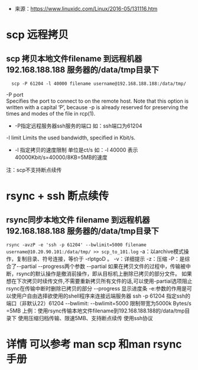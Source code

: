  * 来源：https://www.linuxidc.com/Linux/2016-05/131116.htm
# scp 远程拷贝
## scp 拷贝本地文件filename  到远程机器 192.168.188.188 服务器的/data/tmp目录下 
```   scp -P 61204 -l 40000 filename username@192.168.188.188:/data/tmp/  ```

 -P port   
             Specifies the port to connect to on the remote host.  Note that this option is written with a capital ‘P’, because -p is already reserved
             for preserving the times and modes of the file in rcp(1).
  * -P指定远程服务器ssh服务的端口  如：ssh端口为61204

 -l limit
             Limits the used bandwidth, specified in Kbit/s.
  * -l 指定拷贝的速度限制 单位是ct/s   如：-l 40000 表示40000Kbit/s=40000/8KB=5MB的速度

注：scp不支持断点续传

# rsync + ssh 断点续传
## rsync同步本地文件 filename  到远程机器 192.168.188.188 服务器的/data/tmp目录下
``` rsync -avzP -e 'ssh -p 61204' --bwlimit=5000 filename username@10.20.90.101:/data/tmp/ >> scp_to_101.log ```
-a：以archive模式操作，复制目录、符号连接，等价于 -rlptgoD 。
-v：详细提示 
-z：压缩
-P：是综合了--partial --progress两个参数
    --partial
    如果在拷贝文件的过程中，传输被中断，rsync的默认操作是撤消前操作，即从目标机上删除已拷贝的部分文件。
    如果想在下次拷贝时续传文件,不需要重新拷贝所有文件的话,可以使用-partial选项阻止rsync在传输中断时删除已拷贝的部分
    --progress 显示进度条
-e:参数的作用是可以使用户自由选择欲使用的shell程序来连接远端服务器
     ssh -p 61204 指定ssh的端口（非默认22）61204
--bwlimit: --bwlimit=5000  限制带宽为5000k Bytes/s =5MB
上例：使用rsync传输本地文件filename到192.168.188.188的/data/tmp目录下  使用压缩归档传输、限速5MB、支持断点续传 使用ssh协议 

# 详情 可以参考 man scp 和man rsync 手册
